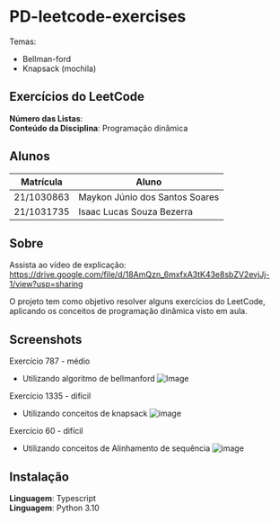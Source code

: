 # PD-leetcode-exercises

Temas:

-  Bellman-ford
-  Knapsack (mochila)


## Exercícios do LeetCode

**Número das Listas**:  <br>
**Conteúdo da Disciplina**: Programação dinâmica<br>

## Alunos

| Matrícula  | Aluno                          |
| ---------- | ------------------------------ |
| 21/1030863 | Maykon Júnio dos Santos Soares |
| 21/1031735 | Isaac Lucas Souza Bezerra      |

## Sobre

Assista ao vídeo de explicação: https://drive.google.com/file/d/18AmQzn_6mxfxA3tK43e8sbZV2evjJj-1/view?usp=sharing

O projeto tem como objetivo resolver alguns exercícios do LeetCode, aplicando os conceitos de programação dinâmica visto em aula.

## Screenshots
Exercício 787 - médio
-  Utilizando algoritmo de bellmanford
![Image](https://github.com/user-attachments/assets/9a2932e0-8d83-4d63-a024-c85953c1457b)

Exercício 1335 - difícil
- Utilizando conceitos de knapsack
![image](https://github.com/user-attachments/assets/e4bda2f2-9690-4e5a-a9c3-d11f1eae8847)

Exercício 60 - difícil
- Utilizando conceitos de Alinhamento de sequência
![image](https://github.com/user-attachments/assets/62cd8558-520e-414f-9e07-9295c4fb483b)


## Instalação

**Linguagem**: Typescript<br>
**Linguagem**: Python 3.10<br>
